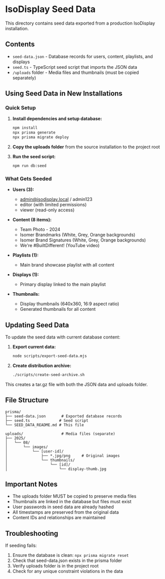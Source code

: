 # IsoDisplay Seed Data

This directory contains seed data exported from a production IsoDisplay installation.

## Contents

- `seed-data.json` - Database records for users, content, playlists, and displays
- `seed.ts` - TypeScript seed script that imports the JSON data
- `/uploads` folder - Media files and thumbnails (must be copied separately)

## Using Seed Data in New Installations

### Quick Setup

1. **Install dependencies and setup database:**

   ```bash
   npm install
   npx prisma generate
   npx prisma migrate deploy
   ```

2. **Copy the uploads folder** from the source installation to the project root

3. **Run the seed script:**
   ```bash
   npm run db:seed
   ```

### What Gets Seeded

- **Users (3):**
  - admin@isodisplay.local / admin123
  - editor (with limited permissions)
  - viewer (read-only access)

- **Content (8 items):**
  - Team Photo - 2024
  - Isomer Brandmarks (White, Grey, Orange backgrounds)
  - Isomer Brand Signatures (White, Grey, Orange backgrounds)
  - We're #BuiltDifferent! (YouTube video)

- **Playlists (1):**
  - Main brand showcase playlist with all content

- **Displays (1):**
  - Primary display linked to the main playlist

- **Thumbnails:**
  - Display thumbnails (640x360, 16:9 aspect ratio)
  - Generated thumbnails for all content

## Updating Seed Data

To update the seed data with current database content:

1. **Export current data:**

   ```bash
   node scripts/export-seed-data.mjs
   ```

2. **Create distribution archive:**
   ```bash
   ./scripts/create-seed-archive.sh
   ```

This creates a tar.gz file with both the JSON data and uploads folder.

## File Structure

```
prisma/
├── seed-data.json       # Exported database records
├── seed.ts             # Seed script
└── SEED_DATA_README.md # This file

uploads/                 # Media files (separate)
├── 2025/
│   └── 08/
│       └── images/
│           └── [user-id]/
│               ├── *.jpg/png     # Original images
│               └── thumbnails/
│                   └── [id]/
│                       └── display-thumb.jpg
```

## Important Notes

- The uploads folder MUST be copied to preserve media files
- Thumbnails are linked in the database but files must exist
- User passwords in seed data are already hashed
- All timestamps are preserved from the original data
- Content IDs and relationships are maintained

## Troubleshooting

If seeding fails:

1. Ensure the database is clean: `npx prisma migrate reset`
2. Check that seed-data.json exists in the prisma folder
3. Verify uploads folder is in the project root
4. Check for any unique constraint violations in the data
